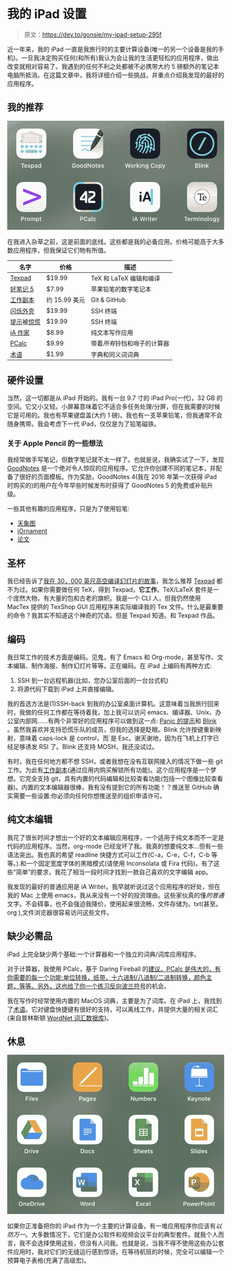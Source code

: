 # 我的 iPad 设置

> 原文：<https://dev.to/gonsie/my-ipad-setup-295f>

近一年来，我的 iPad 一直是我旅行时的主要计算设备(唯一的另一个设备是我的手机)。一旦我决定购买任何(和所有)我认为会让我的生活更轻松的应用程序，做出改变就相对容易了。我遇到的任何不利之处都被不必携带大约 5 磅额外的笔记本电脑所抵消。在这篇文章中，我将详细介绍一些挑战，并重点介绍我发现的最好的应用程序。

## 我的推荐

[![img](img/9f5405be8b2879f07a63e9f8ef366b38.png)](https://res.cloudinary.com/practicaldev/image/fetch/s--rou3HyxU--/c_limit%2Cf_auto%2Cfl_progressive%2Cq_auto%2Cw_880/http://gonsie.cimg/ipad-best-apps.jpeg)

在我进入杂草之前，这是前面的底线。这些都是我的必备应用。价格可能高于大多数应用程序，但我保证它们物有所值。

| 名字 | 价格 | 描述 |
| --- | --- | --- |
| [Texpad](https://www.texpad.com) | $19.99 | TeX 和 LaTeX 编辑和编译 |
| [好笔记 5](https://www.goodnotes.com) | $7.99 | 苹果铅笔的数字笔记本 |
| [工作副本](https://workingcopy.app) | 约 15.99 美元 | Git & GitHub |
| [闪烁外壳](http://www.blink.sh) | $19.99 | SSH 终端 |
| [提示](https://www.panic.com/prompt/)被[惊慌](https://panic.com) | $19.99 | SSH 终端 |
| [iA 作家](https://ia.net) | $8.99 | 纯文本写作应用 |
| [PCalc](https://www.pcalc.com) | $9.99 | 带着*所有*铃铛和哨子的计算器 |
| [术语](http://agiletortoise.com/terminology/) | $1.99 | 字典和同义词词典 |

## 硬件设置

当然，这一切都是从 iPad 开始的。我有一台 9.7 寸的 iPad Pro(一代)，32 GB 的空间。它又小又轻。小屏幕意味着它不适合多任务处理/分屏，但在我需要的时候它是可用的。我也有苹果键盘盖(大约 1 磅)。我也有一支苹果铅笔，但我通常不会随身携带。我会考虑下一代 iPad，仅仅是为了铅笔磁铁。

### 关于 Apple Pencil 的一些想法

我经常做手写笔记，但数字笔记就不太一样了。也就是说，我确实试了一下，发现 [GoodNotes](https://www.goodnotes.com) 是一个绝对令人惊叹的应用程序。它允许你创建不同的笔记本，并配备了很好的页面模板。作为奖励，GoodNotes 4(我在 2016 年第一次获得 iPad 时购买的)的用户在今年早些时候发布时获得了 GoodNotes 5 的免费或补贴升级。

一些其他有趣的应用程序，只是为了使用铅笔:

*   [天象图](https://amaziograph.com)
*   [iOrnament](http://science-to-touch.com/en/iOrnament.html)
*   [论文](https://paper.bywetransfer.com)

## 圣杯

我已经告诉了[我在 30，000 英尺高空编译幻灯片的故事](https://www.gonsie.com/blorg/texpad-story.html)，我怎么推荐 [Texpad](https://www.texpad.com) 都不为过。如果你需要做任何 TeX，得到 Texpad，**它工作**。TeX/LaTeX 套件是一个庞然大物，有大量的包和古老的旗帜。我是一个 CLI 人，但我仍然使用 MacTex 提供的 TexShop GUI 应用程序来实际编译我的 Tex 文件。什么是最重要的命令？我其实不知道这个神奇的咒语。但是 Texpad 知道。和 Texpad 作品。

## 编码

我日常工作的技术方面是编码。见鬼，有了 Emacs 和 Org-mode，甚至写作、文本编辑、制作海报、制作幻灯片等等。正在编码。在 iPad 上编码有两种方式:

1.  SSH 到一台远程机器(比如，您办公室后面的一台台式机)
2.  将源代码下载到 iPad 上并直接编辑。

我的首选方法是(1)SSH-back 到我的办公室桌面计算机。这意味着当我旅行回来时，我做的任何工作都在等待着我，加上我可以访问 emacs、编译器、Unix、办公室内部网……有两个非常好的应用程序可以做到这一点: [Panic 的提示](https://www.panic.com/prompt/)和 [Blink](http://www.blink.sh) 。虽然我喜欢并支持恐慌乐队的成员，但我的选择是眨眼。Blink 允许按键重新映射，意味着 caps-lock 是 control，而`是 Esc。谢天谢地，因为在飞机上打字已经足够诱发 RSI 了。Blink 还支持 MOSH，我还没试过。

有时，我在任何地方都不想 SSH，或者我想在没有互联网接入的情况下做一些 git 工作。为此有[工作副本](https://workingcopy.app)(通过应用内购买解锁所有功能)。这个应用程序是一个梦想。它完全支持 git，具有内置的代码编辑和比较查看功能(包括一个图像比较查看器)。内置的文本编辑器很棒，我有没有提到它的所有功能！？推送至 GitHub 确实需要一些设置:你必须向任何你想推送至的组织申请许可。

## 纯文本编辑

我花了很长时间才想出一个好的文本编辑应用程序，一个适用于纯文本而不一定是代码的应用程序。当然，org-mode 已经宠坏了我。我真的想要纯文本…但有一些语法突出。我也真的希望 readline 快捷方式可以工作(C-a，C-e，C-f，C-b 等等。).和一个固定宽度字体的黑暗模式(请使用 Inconsolata 或 Fira 代码)。有了这些“简单”的要求，我花了相当一段时间才找到一款自己喜欢的文字编辑 app。

我发现的最好的普通应用是 iA Writer。我早就听说过这个应用程序的好处，但在我的 Mac 上使用 emacs，我从来没有一个好的投资理由。这些家伙真的懂*的普通*文字。不会碍事，也不会强迫我降价，使用起来很流畅，文件存储为。txt(甚至。org ),文件浏览器很容易访问这些文件。

## 缺少必需品

iPad 上完全缺少两个基础:一个计算器和一个独立的词典/词库应用程序。

对于计算器，我使用 PCalc，基于 Daring Fireball 的[建议。PCalc 是伟大的，有你需要的每一个功能:单位转换，纸带，十六进制/八进制/二进制转换，颜色主题，等等。另外，这也给了你一个练习](https://daringfireball.net/linked/2008/07/10/pcalc)[反向波兰符号](https://en.wikipedia.org/wiki/Reverse_Polish_notation)的机会。

我在写作时经常使用内置的 MacOS 词典，主要是为了词库。在 iPad 上，我找到了[术语](http://agiletortoise.com/terminology/)。它对键盘快捷键有很好的支持，可以离线工作，并提供大量的相关词汇(来自普林斯顿 [WordNet 词汇数据库](https://wordnet.princeton.edu))。

## 休息

[![img](img/c1d8844428822fc5da64644a200b9d3a.png)](https://res.cloudinary.com/practicaldev/image/fetch/s--kAE9NuKu--/c_limit%2Cf_auto%2Cfl_progressive%2Cq_auto%2Cw_880/http://gonsie.cimg/ipad-suite-apps.jpeg)

如果你正准备把你的 iPad 作为一个主要的计算设备，有一堆应用程序你应该有*以防万一*。大多数情况下，它们是办公软件和视频会议平台的典型套件。就我个人而言，我不会选择使用这些，但没有人问我。也就是说，当我不得不使用这些办公套件应用时，我对它们的无缝运行感到惊讶。在等待航班的时候，完全可以编辑一个预算电子表格(充满了高级宏)。